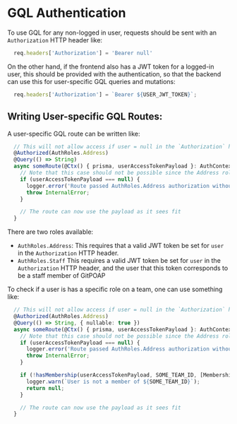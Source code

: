 # GQL Authentication

To use GQL for any non-logged in user, requests should be sent with an
`Authorization` HTTP header like:
```typescript
  req.headers['Authorization'] = 'Bearer null'
```
On the other hand, if the frontend also has a JWT token for a logged-in user, this
should be provided with the authentication, so that the backend can use this for
user-specific GQL queries and mutations:
```typescript
  req.headers['Authorization'] = `Bearer ${USER_JWT_TOKEN}`;
```

## Writing User-specific GQL Routes:

A user-specific GQL route can be written like:
```typescript
  // This will not allow access if user = null in the `Authorization` header
  @Authorized(AuthRoles.Address)
  @Query(() => String)
  async someRoute(@Ctx() { prisma, userAccessTokenPayload }: AuthContext) {
    // Note that this case should not be possible since the Address role is required
    if (userAccessTokenPayload === null) {
      logger.error('Route passed AuthRoles.Address authorization without user payload set');
      throw InternalError;
    }

    // The route can now use the payload as it sees fit
  }
```

There are two roles available:
* `AuthRoles.Address`: This requires that a valid JWT token be set for `user` in the
    `Authorization` HTTP header.
* `AuthRoles.Staff` This requires a valid JWT token be set for `user` in the
    `Authorization` HTTP header, and the user that this token corresponds to be a
    staff member of GitPOAP

To check if a user is has a specific role on a team, one can use something like:
```typescript
  // This will not allow access if user = null in the `Authorization` header
  @Authorized(AuthRoles.Address)
  @Query(() => String, { nullable: true })
  async someRoute(@Ctx() { prisma, userAccessTokenPayload }: AuthContext) {
    // Note that this case should not be possible since the Address role is required
    if (userAccessTokenPayload === null) {
      logger.error('Route passed AuthRoles.Address authorization without user payload set');
      throw InternalError;
    }

    if (!hasMembership(userAccessTokenPayload, SOME_TEAM_ID, [MembershipRole.ADMIN])) {
      logger.warn(`User is not a member of ${SOME_TEAM_ID}`);
      return null;
    }

    // The route can now use the payload as it sees fit
  }
```
